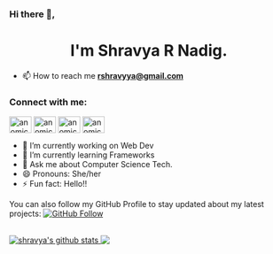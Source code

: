 ### Hi there 👋,
<h1 align="center"> I'm Shravya R Nadig.</h1>

- 📫 How to reach me **rshravyya@gmail.com**

<h3 align="left">Connect with me:</h3>
<p align="left">
<a href="https://www.linkedin.com/in/shravya-nadig-79nn4324/" target="blank"><img align="center" src="https://raw.githubusercontent.com/rahuldkjain/github-profile-readme-generator/master/src/images/icons/Social/linked-in-alt.svg" alt="anomic" height="30" width="40" /></a>
<a href="https://www.codechef.com/users/shravyyarnadig" target="blank"><img align="center" src="https://cdn.jsdelivr.net/npm/simple-icons@3.1.0/icons/codechef.svg" alt="anomic30" height="30" width="40" /></a>
<a href="https://www.hackerrank.com/shravyyarnadig" target="blank"><img align="center" src="https://raw.githubusercontent.com/rahuldkjain/github-profile-readme-generator/master/src/images/icons/Social/hackerrank.svg" alt="anomic" height="30" width="40" /></a>
<a href="https://leetcode.com/shravyyarnadig/" target="blank"><img align="center" src="https://raw.githubusercontent.com/rahuldkjain/github-profile-readme-generator/master/src/images/icons/Social/leet-code.svg" alt="anomic" height="30" width="40" /></a>
</p>

- 🔭 I’m currently working on Web Dev
- 🌱 I’m currently learning Frameworks<!-- - 👯 I’m looking to collaborate on  - 🤔 I’m looking for help with  -->
- 💬 Ask me about Computer Science Tech.<!-- - 📫 How to reach me: ... -->
- 😄 Pronouns: She/her
- ⚡ Fun fact: Hello!!

You can also follow my GitHub Profile to stay updated about my latest projects: [![GitHub Follow](https://img.shields.io/badge/Connect-ShravyaRNadig-blue.svg?logo=Github&longCache=true&style=social&label=Follow)](https://github.com/ShravyaRNadig)

<br/>
<a href="https://github.com/ShravyaRNadig">
 <img align="" src="https://github-readme-stats.vercel.app/api?username=ShravyaRNadig&show_icons=true&theme=light&line_height=27" alt="shravya's github stats"/>
</a>
<a href="https://github.com/ShravyaRNadig">
  <img align="top" src="https://github-readme-stats.vercel.app/api/top-langs/?username=ShravyaRNadig&theme=light&hide_langs_below=1" />
</a>
